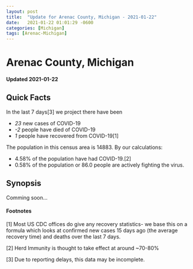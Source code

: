 ```yaml
---
layout: post
title:  "Update for Arenac County, Michigan - 2021-01-22"
date:   2021-01-22 01:01:29 -0600
categories: [Michigan]
tags: [Arenac-Michigan]
---
```


# Arenac County, Michigan
#### Updated 2021-01-22

## Quick Facts

In the last 7 days[3] we project there have been
- *23* new cases of COVID-19
- *-2* people have died of COVID-19
- *1* people have recovered from COVID-19[1]

The population in this census area is 14883. By our calculations:
- 4.58% of the population have had COVID-19.[2]
- 0.58% of the population or 86.0 people are actively fighting the virus.

## Synopsis

Comming soon...


#### Footnotes

[1] Most US CDC offices do give any recovery statistics- we base this on a formula which looks at confirmed new cases
15 days ago (the average recovery time) and deaths over the last 7 days.

[2] Herd Immunity is thought to take effect at around ~70-80%

[3] Due to reporting delays, this data may be incomplete.
 
    